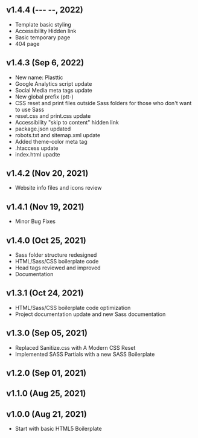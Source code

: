 ## v1.4.4 (--- --, 2022)

- Template basic styling
- Accessibility Hidden link
- Basic temporary page
- 404 page

## v1.4.3 (Sep 6, 2022)

- New name: Plasttic
- Google Analytics script update
- Social Media meta tags update
- New global prefix (ptt-)
- CSS reset and print files outside Sass folders for those who don't want to use Sass
- reset.css and print.css update
- Accessibility "skip to content" hidden link
- package.json updated
- robots.txt and sitemap.xml update
- Added theme-color meta tag
- .htaccess update
- index.html upadte

## v1.4.2 (Nov 20, 2021)

- Website info files and icons review

## v1.4.1 (Nov 19, 2021)

- Minor Bug Fixes

## v1.4.0 (Oct 25, 2021)

- Sass folder structure redesigned
- HTML/Sass/CSS boilerplate code
- Head tags reviewed and improved
- Documentation

## v1.3.1 (Oct 24, 2021)

- HTML/Sass/CSS boilerplate code optimization
- Project documentation update and new Sass documentation

## v1.3.0 (Sep 05, 2021)

- Replaced Sanitize.css with A Modern CSS Reset
- Implemented SASS Partials with a new SASS Boilerplate

## v1.2.0 (Sep 01, 2021)

## v1.1.0 (Aug 25, 2021)

## v1.0.0 (Aug 21, 2021)

- Start with basic HTML5 Boilerplate
